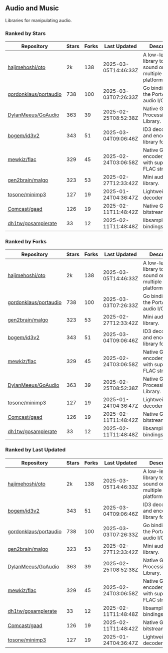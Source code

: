 ## Audio and Music

Libraries for manipulating audio.

### Ranked by Stars

| Repository | Stars | Forks | Last Updated | Description | 
|------------|-------|-------|--------------|-------------|
| [hajimehoshi/oto](https://github.com/hajimehoshi/oto) | 2k | 138 | 2025-03-05T14:46:33Z |  A low-level library to play sound on multiple platforms. |
| [gordonklaus/portaudio](https://github.com/gordonklaus/portaudio) | 738 | 100 | 2025-03-03T07:26:33Z |  Go bindings for the PortAudio audio I/O library. |
| [DylanMeeus/GoAudio](https://github.com/DylanMeeus/GoAudio) | 363 | 39 | 2025-02-25T08:52:38Z |  Native Go Audio Processing Library. |
| [bogem/id3v2](https://github.com/bogem/id3v2) | 343 | 51 | 2025-03-04T09:06:46Z |  ID3 decoding and encoding library for Go. |
| [mewkiz/flac](https://github.com/mewkiz/flac) | 329 | 45 | 2025-02-24T03:06:58Z |  Native Go FLAC encoder/decoder with support for FLAC streams. |
| [gen2brain/malgo](https://github.com/gen2brain/malgo) | 323 | 53 | 2025-02-27T12:33:42Z |  Mini audio library. |
| [tosone/minimp3](https://github.com/tosone/minimp3) | 127 | 19 | 2025-01-24T04:36:47Z |  Lightweight MP3 decoder library. |
| [Comcast/gaad](https://github.com/Comcast/gaad) | 126 | 19 | 2025-02-11T11:48:42Z |  Native Go AAC bitstream parser. |
| [dh1tw/gosamplerate](https://github.com/dh1tw/gosamplerate) | 33 | 12 | 2025-02-11T11:48:48Z |  libsamplerate bindings for go. |

### Ranked by Forks

| Repository | Stars | Forks | Last Updated | Description | 
|------------|-------|-------|--------------|-------------|
| [hajimehoshi/oto](https://github.com/hajimehoshi/oto) | 2k | 138 | 2025-03-05T14:46:33Z |  A low-level library to play sound on multiple platforms. |
| [gordonklaus/portaudio](https://github.com/gordonklaus/portaudio) | 738 | 100 | 2025-03-03T07:26:33Z |  Go bindings for the PortAudio audio I/O library. |
| [gen2brain/malgo](https://github.com/gen2brain/malgo) | 323 | 53 | 2025-02-27T12:33:42Z |  Mini audio library. |
| [bogem/id3v2](https://github.com/bogem/id3v2) | 343 | 51 | 2025-03-04T09:06:46Z |  ID3 decoding and encoding library for Go. |
| [mewkiz/flac](https://github.com/mewkiz/flac) | 329 | 45 | 2025-02-24T03:06:58Z |  Native Go FLAC encoder/decoder with support for FLAC streams. |
| [DylanMeeus/GoAudio](https://github.com/DylanMeeus/GoAudio) | 363 | 39 | 2025-02-25T08:52:38Z |  Native Go Audio Processing Library. |
| [tosone/minimp3](https://github.com/tosone/minimp3) | 127 | 19 | 2025-01-24T04:36:47Z |  Lightweight MP3 decoder library. |
| [Comcast/gaad](https://github.com/Comcast/gaad) | 126 | 19 | 2025-02-11T11:48:42Z |  Native Go AAC bitstream parser. |
| [dh1tw/gosamplerate](https://github.com/dh1tw/gosamplerate) | 33 | 12 | 2025-02-11T11:48:48Z |  libsamplerate bindings for go. |

### Ranked by Last Updated

| Repository | Stars | Forks | Last Updated | Description | 
|------------|-------|-------|--------------|-------------|
| [hajimehoshi/oto](https://github.com/hajimehoshi/oto) | 2k | 138 | 2025-03-05T14:46:33Z |  A low-level library to play sound on multiple platforms. |
| [bogem/id3v2](https://github.com/bogem/id3v2) | 343 | 51 | 2025-03-04T09:06:46Z |  ID3 decoding and encoding library for Go. |
| [gordonklaus/portaudio](https://github.com/gordonklaus/portaudio) | 738 | 100 | 2025-03-03T07:26:33Z |  Go bindings for the PortAudio audio I/O library. |
| [gen2brain/malgo](https://github.com/gen2brain/malgo) | 323 | 53 | 2025-02-27T12:33:42Z |  Mini audio library. |
| [DylanMeeus/GoAudio](https://github.com/DylanMeeus/GoAudio) | 363 | 39 | 2025-02-25T08:52:38Z |  Native Go Audio Processing Library. |
| [mewkiz/flac](https://github.com/mewkiz/flac) | 329 | 45 | 2025-02-24T03:06:58Z |  Native Go FLAC encoder/decoder with support for FLAC streams. |
| [dh1tw/gosamplerate](https://github.com/dh1tw/gosamplerate) | 33 | 12 | 2025-02-11T11:48:48Z |  libsamplerate bindings for go. |
| [Comcast/gaad](https://github.com/Comcast/gaad) | 126 | 19 | 2025-02-11T11:48:42Z |  Native Go AAC bitstream parser. |
| [tosone/minimp3](https://github.com/tosone/minimp3) | 127 | 19 | 2025-01-24T04:36:47Z |  Lightweight MP3 decoder library. |

